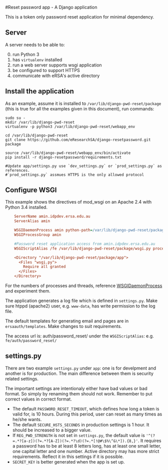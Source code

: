 #Reset password app - A Django application

This is a token only password reset application for minimal dependency.

## Server
A server needs to be able to:

0. run Python 3
0. has `virtualenv` installed
0. run a web server supports wsgi application
0. be configured to support HTTPS
0. communicate with eRSA's active directory

## Install the application

As an example, assume it is installed to `/var/lib/django-pwd-reset/package` (this is true for all the examples given in this document), run commands:

```shell
sudo su -
mkdir /var/lib/django-pwd-reset
virtualenv -p python3 /var/lib/django-pwd-reset/webapp_env

cd /var/lib/django-pwd-reset
git clone https://github.com/eResearchSA/django-resetpassword.git package

source /var/lib/django-pwd-reset/webapp_env/bin/activate
pip install -r django-resetpassword/requirements.txt

#Update app/settings.py use `dev_settings.py` or `prod_settings.py` as references.
#`prod_settings.py` assmues HTTPS is the only allowed protocol
```

## Configure WSGI

This example shows the directives of mod_wsgi on an Apache 2.4 with Python 3.4 installed.

```INI
    ServerName amin.idpdev.ersa.edu.au
    ServerAlias amin

    WSGIDaemonProcess amin python-path=/var/lib/django-pwd-reset/package/:/var/lib/django-pwd-reset/webapp_env/lib/python3.4/site-packages
    WSGIProcessGroup amin

    #Password reset application access from amin.idpdev.ersa.edu.au
    WSGIScriptAlias /fe /var/lib/django-pwd-reset/package/wsgi.py process-group=amin

    <Directory "/var/lib/django-pwd-reset/package/app">
      <Files "wsgi.py">
        Require all granted
      </Files>
    </Directory>
```

For the numbers of processes and threads, reference [WSGIDaemonProcess](https://code.google.com/p/modwsgi/wiki/ConfigurationDirectives#WSGIDaemonProcess)
and experiment them.

The application generates a log file which is defined in `settings.py`. Make sure htppd (apache2) user, e.g. `www-data`, has write permission to the log file.

The default templates for generating email and pages are in `ersaauth/templates`. Make changes to suit requirements.

The access url is: auth/password_reset/ under the `WSGIScriptAlias`: e.g. `fe/auth/password_reset/`

## settings.py

There are two example `settings.py` under `app`: one is for develpment and another is for production. The main difference between
them is security related settings.

The important settings are intentionaly either have bad values or bad format. So simply by renaming them should not work.
Remember to put correct values in correct format.

* The default `PASSWORD_RESET_TIMEOUT`, which defines how long a token is valid for, is 10 hours. During this period, user can reset as many times as he/she wants.
* The default `SECURE_HSTS_SECONDS` in production settings is 1 hour. It should be increased to a bigger value.
* If `REG_PWD_STRENGTH` is not set in `settings.py`, the default value is `'^(?=.*?[a-z])(?=.*?[A-Z])(?=.*?\d)(?=.*[!@#\$%\^&\*]).{8,}'`.
  It requires a password has to be at least 8 letters long, has at least one small letter, one capital letter and one number. Active directory
  may has more strict requirements. Reflect it in this settings if it is possible.
* `SECRET_KEY` is better generated when the app is set up.
